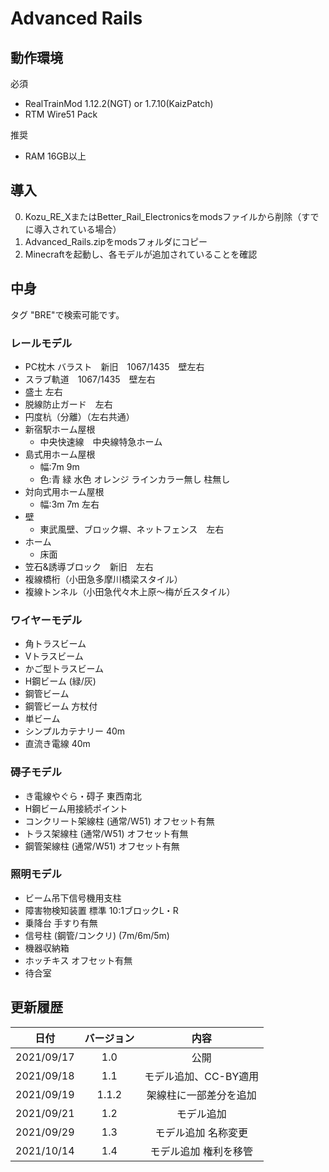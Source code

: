# Advanced Rails

## 動作環境

必須
- RealTrainMod 1.12.2(NGT) or 1.7.10(KaizPatch) 
- RTM Wire51 Pack

推奨
- RAM 16GB以上

## 導入

0. Kozu_RE_XまたはBetter_Rail_Electronicsをmodsファイルから削除（すでに導入されている場合）
1. Advanced_Rails.zipをmodsフォルダにコピー
2. Minecraftを起動し、各モデルが追加されていることを確認

## 中身
タグ "BRE"で検索可能です。

### レールモデル
- PC枕木 バラスト　新旧　1067/1435　壁左右
- スラブ軌道　1067/1435　壁左右
- 盛土 左右
- 脱線防止ガード　左右
- 円度杭（分離）（左右共通）
- 新宿駅ホーム屋根
	- 中央快速線　中央線特急ホーム
- 島式用ホーム屋根
	- 幅:7m 9m  
	- 色:青 緑 水色 オレンジ ラインカラー無し 柱無し
- 対向式用ホーム屋根
	- 幅:3m 7m 左右
- 壁
	- 東武風壁、ブロック塀、ネットフェンス　左右
- ホーム
	- 床面 
- 笠石&誘導ブロック　新旧　左右
- 複線橋桁（小田急多摩川橋梁スタイル）
- 複線トンネル（小田急代々木上原～梅が丘スタイル）
### ワイヤーモデル
- 角トラスビーム
- Vトラスビーム
- かご型トラスビーム
- H鋼ビーム (緑/灰)
- 鋼管ビーム
- 鋼管ビーム 方杖付
- 単ビーム
- シンプルカテナリー 40m
- 直流き電線 40m
### 碍子モデル
- き電線やぐら・碍子 東西南北
- H鋼ビーム用接続ポイント
- コンクリート架線柱 (通常/W51) オフセット有無
- トラス架線柱 (通常/W51) オフセット有無
- 鋼管架線柱 (通常/W51) オフセット有無
### 照明モデル
- ビーム吊下信号機用支柱
- 障害物検知装置 標準 10:1ブロックL・R
- 乗降台 手すり有無
- 信号柱 (鋼管/コンクリ) (7m/6m/5m)
- 機器収納箱
- ホッチキス オフセット有無
- 待合室

## 更新履歴
|日付|バージョン|内容|
|:--:|:--:|:--:|
|2021/09/17|1.0|公開|
|2021/09/18|1.1|モデル追加、CC-BY適用|
|2021/09/19|1.1.2|架線柱に一部差分を追加|
|2021/09/21|1.2|モデル追加|
|2021/09/29|1.3|モデル追加 名称変更|
|2021/10/14|1.4|モデル追加 権利を移管|
